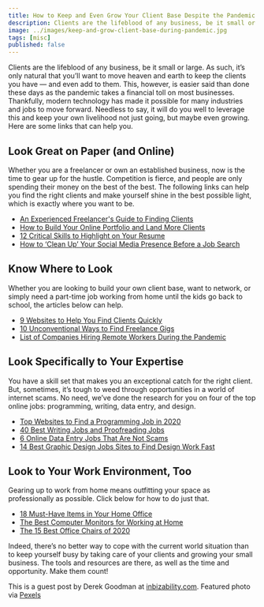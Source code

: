 ```yaml
---
title: How to Keep and Even Grow Your Client Base Despite the Pandemic
description: Clients are the lifeblood of any business, be it small or large. In this post, I'll tell you about how to continue growing your business during the pandemic.
image: ../images/keep-and-grow-client-base-during-pandemic.jpg
tags: [misc]
published: false
---
```


Clients are the lifeblood of any business, be it small or large. As such, it’s only natural that you’ll want to move heaven and earth to keep the clients you have — and even add to them. This, however, is easier said than done these days as the pandemic takes a financial toll on most businesses. Thankfully, modern technology has made it possible for many industries and jobs to move forward. Needless to say, it will do you well to leverage this and keep your own livelihood not just going, but maybe even growing. Here are some links that can help you.

## Look Great on Paper (and Online)

Whether you are a freelancer or own an established business, now is the time to gear up for the hustle. Competition is fierce, and people are only spending their money on the best of the best. The following links can help you find the right clients and make yourself shine in the best possible light, which is exactly where you want to be.

- [An Experienced Freelancer's Guide to Finding Clients](https://lifehacker.com/an-experienced-freelancers-guide-to-finding-clients-1610357303)
- [How to Build Your Online Portfolio and Land More Clients](https://www.pagecloud.com/blog/how-to-build-your-online-portfolio)
- [12 Critical Skills to Highlight on Your Resume](https://skillcrush.com/blog/remote-resume/)
- [How to ‘Clean Up’ Your Social Media Presence Before a Job Search](https://www.theladders.com/career-advice/how-to-clean-up-your-social-media-presence-before-a-job-search)

## Know Where to Look

Whether you are looking to build your own client base, want to network, or simply need a part-time job working from home until the kids go back to school, the articles below can help.

- [9 Websites to Help You Find Clients Quickly](https://www.businessinsider.com/websites-to-find-remote-work-freelance-jobs-quickly)
- [10 Unconventional Ways to Find Freelance Gigs](https://medium.com/@chloerbrooks/10-unconventional-ways-to-find-freelance-gigs-5b6d71c28456)
- [List of Companies Hiring Remote Workers During the Pandemic](https://www.cnbc.com/2020/04/06/18-companies-hiring-remote-workers-amid-the-coronavirus-pandemic.html)

<EmailSignup title='Like this post? Join my mailing list!' />

## Look Specifically to Your Expertise

You have a skill set that makes you an exceptional catch for the right client. But, sometimes, it’s tough to weed through opportunities in a world of internet scams. No need, we’ve done the research for you on four of the top online jobs: programming, writing, data entry, and design.

- [Top Websites to Find a Programming Job in 2020](https://dev.to/fredmaiaarantes/top-websites-to-find-a-remote-programming-job-in-2020-4b54)
- [40 Best Writing Jobs and Proofreading Jobs](https://www.adamenfroy.com/freelance-writing-jobs)
- [6 Online Data Entry Jobs That Are Not Scams](https://crowdworknews.com/online-data-entry-jobs/)
- [14 Best Graphic Design Jobs Sites to Find Design Work Fast](https://www.sidehustlenation.com/remote-graphic-design-jobs/)

## Look to Your Work Environment, Too

Gearing up to work from home means outfitting your space as professionally as possible. Click below for how to do just that.

- [18 Must-Have Items in Your Home Office](https://www.developgoodhabits.com/home-office-setup/)
- [The Best Computer Monitors for Working at Home](https://watchdogreviews.com/best-computer-monitors/)
- [The 15 Best Office Chairs of 2020](https://gearpatrol.com/2020/01/29/best-office-chairs/)

Indeed, there’s no better way to cope with the current world situation than to keep yourself busy by taking care of your clients and growing your small business. The tools and resources are there, as well as the time and opportunity. Make them count!

This is a guest post by Derek Goodman at [inbizability.com](https://www.inbizability.com/). Featured photo via [Pexels](https://www.pexels.com/photo/shallow-focus-photo-of-woman-using-smartphone-3803219/)

